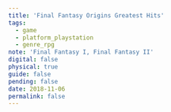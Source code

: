 ```yaml
---
title: 'Final Fantasy Origins Greatest Hits'
tags:
  - game
  - platform_playstation
  - genre_rpg
note: 'Final Fantasy I, Final Fantasy II'
digital: false
physical: true
guide: false
pending: false
date: 2018-11-06
permalink: false
---
```

